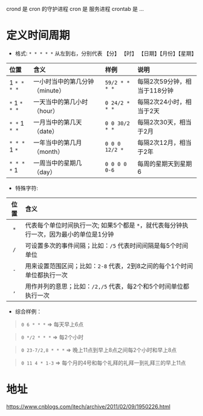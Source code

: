 crond 是 cron 的守护进程
cron 是 服务进程
crontab 是 ...

# 定义时间周期

- 格式: `* * * * *` 从左到右，分别代表 【分】 【时】 【日期】【月份】【星期】

|位置|含义|样例|说明|
|:-----|:----|:-----|:-----|
| 1 `* * * *` |一小时当中的第几分钟（minute）|`59/2 * * * *`|每隔2次59分钟，相当于118分钟|
| `*` 1 `* * *` |一天当中的第几小时（hour）|`0 24/2 * * *`|每隔2次24小时，相当于2天|
| `* *` 1 `* *` |一月当中的第几天（date）|`0 0 30/2 * *`|每隔2次30天，相当于2月|
| `* * *` 1 `*` |一年当中的第几月（month）|`0 0 0 12/2 *`|每隔2次12月，相当于2年|
| `* * * *` 1 |一周当中的星期几（day）|`0 0 0 0 0-6`|每周的星期天到星期6|

- 特殊字符:

|位置|含义|
|:-----:|:----|
| `*` |代表每个单位时间执行一次; 如果5个都是 `*`，就代表每分钟执行一次，因为最小的单位是1分钟|
| `/` |可设置多次的事件间隔；比如：`/5` 代表时间间隔是每5个时间单位|
| `-` |用来设置范围区间；比如：`2-8` 代表，2到8之间的每个1个时间单位都执行一次|
| `,` |用作并列的意思；比如：`/2,/5` 代表，每2个和5个时间单位都执行一次|

- 综合样例：
> `0 6 * * *` => 每天早上6点 

> `0 */2 * * *` => 每2个小时

> `0 23-7/2,8 * * *` => 晚上11点到早上8点之间每2个小时和早上8点

> `0 11 4 * 1-3` => 每个月的4号和每个礼拜的礼拜一到礼拜三的早上11点
# 地址

https://www.cnblogs.com/itech/archive/2011/02/09/1950226.html

